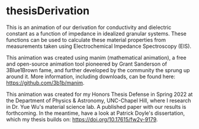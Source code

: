 # thesisDerivation
This is an animation of our derivation for conductivity and dielectric constant as a function of impedance in idealized granular systems. These functions can be used to calculate these material properties from measurements taken using Electrochemical Impedance Spectroscopy (EIS).   

This animation was created using manim (mathematical animation), a free and open-source animation tool pioneered by Grant Sanderson of 3Blue1Brown fame, and further developed by the community the sprung up around it. More information, including downloads, can be found here: https://github.com/3b1b/manim.  

This animation was created for my Honors Thesis Defense in Spring 2022 at the Department of Physics &amp; Astronomy, UNC-Chapel Hill, where I research in Dr. Yue Wu's material science lab. A published paper with our results is forthcoming. In the meantime, have a look at Patrick Doyle's dissertation, which my thesis builds on: https://doi.org/10.17615/fw2y-9179.
